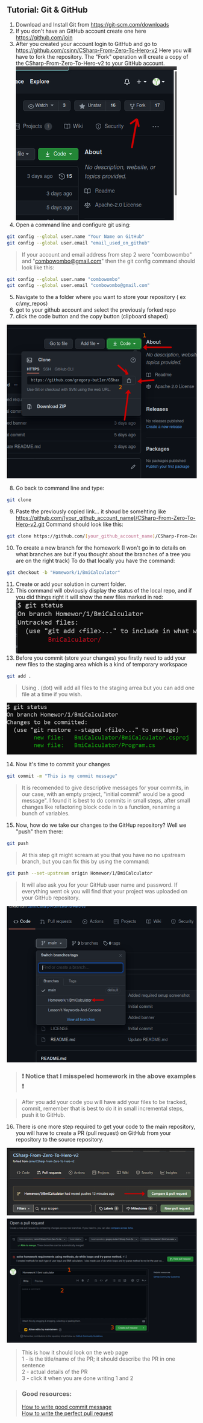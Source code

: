 ## Tutorial: Git & GitHub

1. Download and Install Git from https://git-scm.com/downloads
2. If you don't have an GitHub account create one here https://github.com/join
3. After you created your account login to GitHub and go to https://github.com/csinn/CSharp-From-Zero-To-Hero-v2 
Here you will have to fork the repository. The "Fork" operation will create a copy of the CSharp-From-Zero-To-Hero-v2 to your GitHub account.<br>
![github-fork](images/01_github_fork.png)
4. Open a command line and configure git using:<br>
```bash
git config --global user.name "Your Name on GitHub"
git config --global user.email "email_used_on_github"
```
>If your account and email address from step 2 were "combowombo" and "combowombo@gmail.com" then the git config command should look like this:

```bash
git config --global user.name "combowombo"
git config --global user.email "combowombo@gmail.com"
```

5. Navigate to the a folder where you want to store your repository ( ex c:\my_repos)
6. got to your github account and select the previously forked repo 
7. click the code button and the copy button (clipboard shaped)

![github-copy-git-link](images/02_github_copy_git_link.png)

8. Go back to command line and type:
```bash
git clone
```
9. Paste the previously copied link... it shoud be somehting like
https://github.com/[your_github_account_name]/CSharp-From-Zero-To-Hero-v2.git
Command should look like this:<br>

```bash
git clone https://github.com/[your_github_account_name]/CSharp-From-Zero-To-Hero-v2.git
```
10. To create a new branch for the homework (I won't go in to details on what branches are but if you thought about the branches of a tree you are on the right track)
To do that locally you have the command:
```bash
git checkout -b "Homework/1/BmiCalculator"
```
11. Create or add your solution in current folder.
12. This command will obviously display the status of the local repo, and if you did things right it will show the new files marked in red:<br>
![git-status](images/03_git_status.png)
13. Before you commit (store your changes) you firstly need to add your new files to the staging area which is a kind of temporary workspace
```bash
git add .
```
>Using . (dot) will add all files to the staging arrea but you can add one file at a time if you wish.<br>

![git-status-after-git-add](images/04_git_status_after_add.png)

14. Now it's time to commit your changes
```bash
git commit -m "This is my commit message"
```
>It is recomended to give descriptive messages for your commits, in our case, with an empty project, "initial commit" would be a good message".
I found it is best to do commits in small steps, after small changes like refactoring block code in to a function, renaming a bunch of variables.

15. Now, how do we take our changes to the GitHup repository? Well we "push" them there:
```bash
git push
```
>At this step git might scream at you that you have no no upstream branch, but you can fix this by using the command:
```bash
git push --set-upstream origin Homewor/1/BmiCalculator
```
>It will also ask you for your GitHub user name and password.
>If everything went ok you will find that your project was uploaded on your GitHub repository.<br>

![git-push-result](images/05_git_push_result.png)


>### :exclamation: Notice that I misspeled homework in the above examples :exclamation:

>After you add your code you will have add your files to be tracked, commit, remember that is best to do it in small incremental steps, push it to GitHub.

16. There is one more step required to get your code to the main repository, you will have to create a PR (pull request) on GitHub from your repository to the source repository.

![github-pr](images/06_github_pr.png)
![github-pr](images/06_github_pr_details.png)

>This is how it should look on the web page<br>
1 - is the title/name of the PR; it should describe the PR in one sentence<br>
2 - actual details of the PR<br>
3 - click it when you are done writing 1 and 2

>### Good resources:
>[How to write good commit message](https://chiamakaikeanyi.dev/how-to-write-good-git-commit-messages/)<br>
[How to write the perfect pull request](https://github.blog/2015-01-21-how-to-write-the-perfect-pull-request/)<br>
